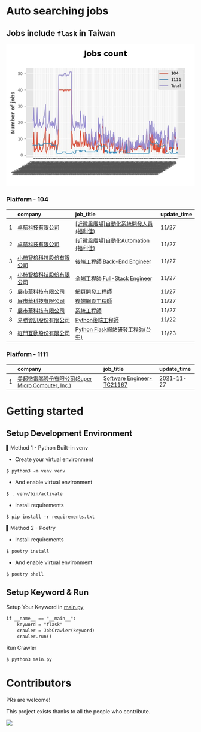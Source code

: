 # Auto searching jobs

## Jobs include `flask` in Taiwan 

 ![image](./doc/plot_img.jpg)


### Platform - 104


|    | company                                                                              | job_title                                                                                | update_time   |
|---:|:-------------------------------------------------------------------------------------|:-----------------------------------------------------------------------------------------|:--------------|
|  1 | [卓航科技有限公司](https://www.104.com.tw/company/1a2x6blmrv?jobsource=jolist_b_date)        | [[近微風廣場]自動化系統開發人員  (福利佳)](https://www.104.com.tw/job/7b0eo?jobsource=jolist_b_date)      | 11/27         |
|  2 | [卓航科技有限公司](https://www.104.com.tw/company/1a2x6blmrv?jobsource=jolist_b_date)        | [[近微風廣場]自動化Automation  (福利佳)](https://www.104.com.tw/job/7b0ev?jobsource=jolist_b_date)  | 11/27         |
|  3 | [小柿智檢科技股份有限公司](https://www.104.com.tw/company/1a2x6bl77l?jobsource=jolist_b_date)    | [後端工程師 Back-End Engineer](https://www.104.com.tw/job/71bmd?jobsource=jolist_b_date)      | 11/27         |
|  4 | [小柿智檢科技股份有限公司](https://www.104.com.tw/company/1a2x6bl77l?jobsource=jolist_b_date)    | [全端工程師 Full-Stack Engineer](https://www.104.com.tw/job/71bmz?jobsource=jolist_b_date)    | 11/27         |
|  5 | [展市華科技有限公司](https://www.104.com.tw/company/1a2x6blbgu?jobsource=jolist_b_date)       | [網頁開發工程師](https://www.104.com.tw/job/78do7?jobsource=jolist_b_date)                      | 11/27         |
|  6 | [展市華科技有限公司](https://www.104.com.tw/company/1a2x6blbgu?jobsource=jolist_b_date)       | [後端網頁工程師](https://www.104.com.tw/job/71amu?jobsource=jolist_b_date)                      | 11/27         |
|  7 | [展市華科技有限公司](https://www.104.com.tw/company/1a2x6blbgu?jobsource=jolist_b_date)       | [系統工程師](https://www.104.com.tw/job/71erc?jobsource=jolist_b_date)                        | 11/27         |
|  8 | [易勝資訊股份有限公司](https://www.104.com.tw/company/1a2x6bj8og?jobsource=jolist_b_relevance) | [Python後端工程師](https://www.104.com.tw/job/76vbt?jobsource=jolist_b_relevance)             | 11/22         |
|  9 | [紅門互動股份有限公司](https://www.104.com.tw/company/oh4m67k?jobsource=jolist_b_relevance)    | [Python Flask網站研發工程師(台中)](https://www.104.com.tw/job/6kf9h?jobsource=jolist_b_relevance) | 11/23         |

### Platform - 1111


|    | company                                                                          | job_title                                                          | update_time   |
|---:|:---------------------------------------------------------------------------------|:-------------------------------------------------------------------|:--------------|
|  1 | [美超微電腦股份有限公司(Super Micro Computer, Inc.)](https://www.1111.com.tw/corp/9530088/) | [Software Engineer-TC21167](https://www.1111.com.tw/job/98544764/) | 2021-11-27    |



# Getting started
## Setup Development Environment
▍Method 1 - Python Built-in venv

- Create your virtual environment
```
$ python3 -m venv venv
```
- And enable virtual environment
```
$ . venv/bin/activate
```
- Install requirements
```
$ pip install -r requirements.txt 
```

▍Method 2 - Poetry
- Install requirements
```
$ poetry install
```
- And enable virtual environment
```
$ poetry shell
```

## Setup Keyword & Run

Setup Your Keyword in [main.py](./main.py#L88)
```
if __name__ == "__main__":
    keyword = "flask"
    crawler = JobCrawler(keyword)
    crawler.run()
```

Run Crawler
```
$ python3 main.py
```

# Contributors
PRs are welcome!

This project exists thanks to all the people who contribute.

<a href="https://github.com/hsuanchi/auto-search-flask-job/graphs/contributors">
  <img src="https://contrib.rocks/image?repo=hsuanchi/auto-search-flask-job"/>
</a>
